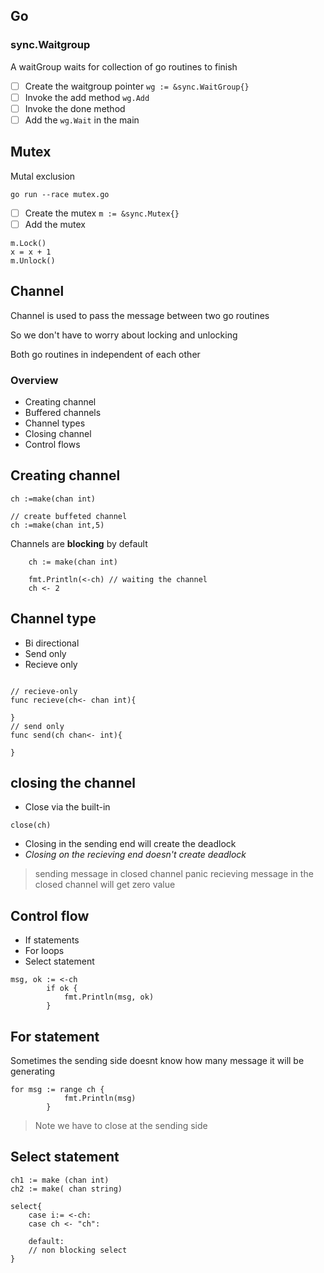 ## Go 

### sync.Waitgroup

A waitGroup waits for collection of go routines to finish

- [ ]  Create the waitgroup pointer `wg := &sync.WaitGroup{}`
- [ ]  Invoke the add method `wg.Add`
- [ ]  Invoke the done method 
- [ ]  Add the `wg.Wait` in the main

## Mutex

Mutal exclusion

```
go run --race mutex.go
```
- [ ] Create the mutex `m := &sync.Mutex{}`
- [ ] Add the mutex 
```
m.Lock()
x = x + 1
m.Unlock()
```

## Channel

Channel is used to pass the message between two go routines

So we don't have to worry about locking and unlocking 

Both go routines in independent of each other

### Overview
- Creating channel
- Buffered  channels
- Channel types
- Closing channel
- Control flows

## Creating channel

```
ch :=make(chan int)

// create buffeted channel
ch :=make(chan int,5)
```
Channels are **blocking** by default

```
	ch := make(chan int)

	fmt.Println(<-ch) // waiting the channel
	ch <- 2
```

## Channel type
- Bi directional
- Send only
- Recieve only

```

// recieve-only
func recieve(ch<- chan int){
    
}
// send only
func send(ch chan<- int){

}
```

## closing the channel

- Close via the built-in

```
close(ch)
```

- Closing in the sending end will create the deadlock
- *Closing on the recieving end doesn't create deadlock*

> sending message in closed channel panic recieving message in the closed channel will get zero value

## Control flow
- If statements
- For loops
- Select statement


```
msg, ok := <-ch
		if ok {
			fmt.Println(msg, ok)
		}
```

## For statement
Sometimes the sending side doesnt know how many message it will be generating
```
for msg := range ch {
			fmt.Println(msg)
		}
```
> Note we have to close at the sending side

## Select statement

```
ch1 := make (chan int)
ch2 := make( chan string)

select{
    case i:= <-ch:
    case ch <- "ch":

    default:
    // non blocking select 
}
```